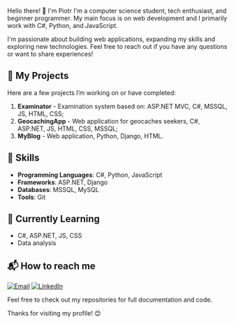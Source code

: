 Hello there! 👋 I'm Piotr
I'm a computer science student, tech enthusiast, and beginner programmer. My main focus is on web development
and I primarily work with C#, Python, and JavaScript.

I'm passionate about building web applications, expanding my skills and exploring new technologies. 
Feel free to reach out if you have any questions or want to share experiences!

## 🔧 My Projects

Here are a few projects I’m working on or have completed:

1. **Examinator** - Examination system based on: ASP.NET MVC, C#,  MSSQL, JS, HTML, CSS;
2. **GeocachingApp** - Web application for geocaches seekers, C#, ASP.NET, JS, HTML, CSS, MSSQL;
3. **MyBlog** - Web application, Python, Django, HTML.

## 🚀 Skills

- **Programming Languages**: C#, Python, JavaScript
- **Frameworks**: ASP.NET, Django
- **Databases**: MSSQL, MySQL
- **Tools**: Git

## 🌱 Currently Learning

- C#, ASP.NET, JS, CSS
- Data analysis

## 📬 How to reach me

[![Email](https://img.shields.io/badge/Email-D14836?logo=gmail&logoColor=white)](mailto:piotrfrydman@outlook.com)
[![LinkedIn](https://img.shields.io/badge/LinkedIn-%230077B5.svg?logo=linkedin&logoColor=white)](https://linkedin.com/in/piotr-frydman)

Feel free to check out my repositories for full documentation and code.

Thanks for visiting my profile! 😊
